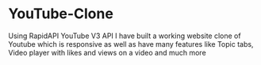 # YouTube-Clone
Using RapidAPI YouTube V3 API I have built a working website clone of Youtube which is responsive as well as have many features like Topic tabs, Video player with likes and views on a video
and much more
